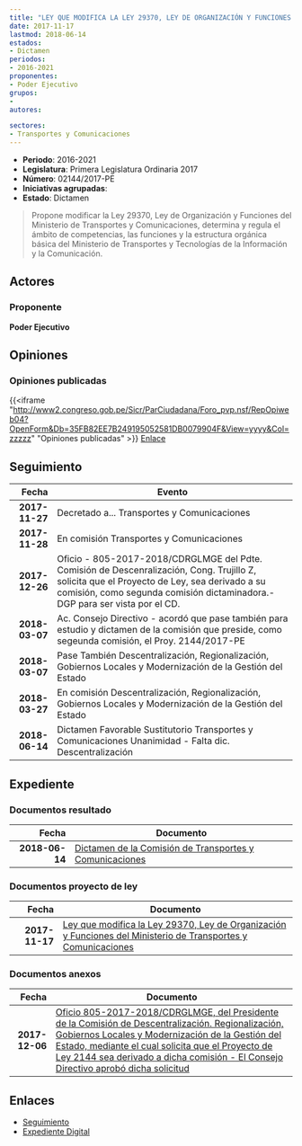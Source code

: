 ```yaml
---
title: "LEY QUE MODIFICA LA LEY 29370, LEY DE ORGANIZACIÓN Y FUNCIONES DEL MINISTERIO DE TRANSPORTES Y COMUNICACIONES"
date: 2017-11-17
lastmod: 2018-06-14
estados:
- Dictamen
periodos:
- 2016-2021
proponentes:
- Poder Ejecutivo
grupos:
- 
autores:

sectores:
- Transportes y Comunicaciones
---
```

- **Periodo**: 2016-2021
- **Legislatura**: Primera Legislatura Ordinaria 2017
- **Número**: 02144/2017-PE
- **Iniciativas agrupadas**: 
- **Estado**: Dictamen

> Propone modificar la Ley 29370, Ley de Organización y Funciones del Ministerio de Transportes y Comunicaciones, determina y regula el ámbito de competencias, las funciones y la estructura orgánica básica del Ministerio de Transportes y Tecnologías de la Información y la Comunicación.


## Actores

### Proponente

**Poder Ejecutivo**

## Opiniones

### Opiniones publicadas

{{<iframe "http://www2.congreso.gob.pe/Sicr/ParCiudadana/Foro_pvp.nsf/RepOpiweb04?OpenForm&Db=35FB82EE7B249195052581DB0079904F&View=yyyy&Col=zzzzz" "Opiniones publicadas" >}}
[Enlace](http://www2.congreso.gob.pe/Sicr/ParCiudadana/Foro_pvp.nsf/RepOpiweb04?OpenForm&Db=35FB82EE7B249195052581DB0079904F&View=yyyy&Col=zzzzz)


## Seguimiento

| Fecha | Evento |
|------:|--------|
| **2017-11-27** | Decretado a... Transportes y Comunicaciones |
| **2017-11-28** | En comisión Transportes y Comunicaciones |
| **2017-12-26** | Oficio - 805-2017-2018/CDRGLMGE del Pdte. Comisión de Descenralización, Cong. Trujillo Z, solicita que el Proyecto de Ley, sea derivado a su comisión, como segunda comisión dictaminadora.- DGP para ser vista por el CD. |
| **2018-03-07** | Ac. Consejo Directivo - acordó que pase también para estudio y dictamen de la comisión que preside, como segeunda comisión, el Proy. 2144/2017-PE |
| **2018-03-07** | Pase También Descentralización, Regionalización, Gobiernos Locales y Modernización de la Gestión del Estado |
| **2018-03-27** | En comisión Descentralización, Regionalización, Gobiernos Locales y Modernización de la Gestión del Estado |
| **2018-06-14** | Dictamen Favorable Sustitutorio Transportes y Comunicaciones Unanimidad - Falta dic. Descentralización |

## Expediente

### Documentos resultado

| Fecha | Documento |
|------:|-----------|
| **2018-06-14** | [Dictamen de la Comisión de Transportes y Comunicaciones](http://www.leyes.congreso.gob.pe/Documentos/2016_2021/Seguimiento_de_Proyectos_de_Ley/00940PL20170614.pdf) |

### Documentos proyecto de ley

| Fecha | Documento |
|------:|-----------|
| **2017-11-17** | [Ley que modifica la Ley 29370, Ley de Organización y Funciones del Ministerio de Transportes y Comunicaciones](http://www.leyes.congreso.gob.pe/Documentos/2016_2021/Proyectos_de_Ley_y_de_Resoluciones_Legislativas/PL0214420171117..pdf) |

### Documentos anexos

| Fecha | Documento |
|------:|-----------|
| **2017-12-06** | [Oficio 805-2017-2018/CDRGLMGE, del Presidente de la Comisión de Descentralización. Regionalización, Gobiernos Locales y Modernización de la Gestión del Estado, mediante el cual solicita que el Proyecto de Ley 2144 sea derivado a dicha comisión - El Consejo Directivo aprobó dicha solicitud](http://www.leyes.congreso.gob.pe/Documentos/2016_2021/Oficios/Comisiones_Ordinarias/OFICIO-805-2017-2018-CDRGLMGE..pdf) |

## Enlaces

- [Seguimiento](http://www2.congreso.gob.pe/Sicr/TraDocEstProc/CLProLey2016.nsf/f7fff46988ca05b1052578e100829cc7/04500fa1dc1ba67d052581db0075a2ba?OpenDocument)
- [Expediente Digital](http://www2.congreso.gob.pe/Sicr/TraDocEstProc/Expvirt_2011.nsf/visbusqptramdoc1621/02144?opendocument)

